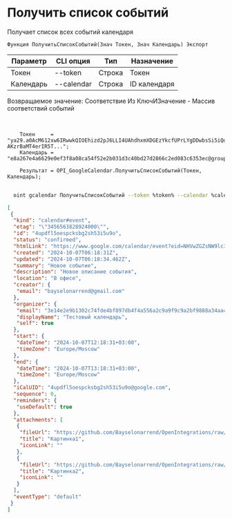 ﻿---
sidebar_position: 2
---

# Получить список событий
 Получает список всех событий календаря



`Функция ПолучитьСписокСобытий(Знач Токен, Знач Календарь) Экспорт`

  | Параметр | CLI опция | Тип | Назначение |
  |-|-|-|-|
  | Токен | --token | Строка | Токен |
  | Календарь | --calendar | Строка | ID календаря |

  
  Возвращаемое значение:   Соответствие Из КлючИЗначение - Массив соответствий событий

<br/>




```bsl title="Пример кода"
    Токен     = "ya29.a0AcM612xw6IRwwkQIOEhizd2pJ6LLI4UAhdhxmXDGEzYkcfUPrLYgDDwbsSi5iQdc78WPs_1_Qor5KipuV6mAIvr6z-AKzrBaMT4erIR5T...";
    Календарь = "e8a267e4a6629e0ef3f8a08ca54f52e2b031d3c40bd27d2866c2ed083c6353ec@group.calendar.google.com";

    Результат = OPI_GoogleCalendar.ПолучитьСписокСобытий(Токен, Календарь);
```



```sh title="Пример команды CLI"
    
  oint gcalendar ПолучитьСписокСобытий --token %token% --calendar %calendar%

```

```json title="Результат"
[
 {
  "kind": "calendar#event",
  "etag": "\"3456563828924000\"",
  "id": "4updfl5oespcksbg2sh53i5u9o",
  "status": "confirmed",
  "htmlLink": "https://www.google.com/calendar/event?eid=NHVwZGZsNW9lc3Bja3NiZzJzaDUzaTV1OW8gM2UxNGUyZTliMTMwMmM3NGZkZTRiZjg5N2RiNGY0YTU1NmEyYzlhOWY5YzlhMmJmOTg4OGEzNGFhNDFiYjFlOUBn",
  "created": "2024-10-07T06:18:31Z",
  "updated": "2024-10-07T06:18:34.462Z",
  "summary": "Новое событие",
  "description": "Новое описание события",
  "location": "В офисе",
  "creator": {
   "email": "bayselonarrend@gmail.com"
  },
  "organizer": {
   "email": "3e14e2e9b1302c74fde4bf897db4f4a556a2c9a9f9c9a2bf9888a34aa41bb1e9@group.calendar.google.com",
   "displayName": "Тестовый календарь",
   "self": true
  },
  "start": {
   "dateTime": "2024-10-07T12:18:31+03:00",
   "timeZone": "Europe/Moscow"
  },
  "end": {
   "dateTime": "2024-10-07T13:18:31+03:00",
   "timeZone": "Europe/Moscow"
  },
  "iCalUID": "4updfl5oespcksbg2sh53i5u9o@google.com",
  "sequence": 0,
  "reminders": {
   "useDefault": true
  },
  "attachments": [
   {
    "fileUrl": "https://github.com/Bayselonarrend/OpenIntegrations/raw/main/service/test_data/picture.jpg",
    "title": "Картинка1",
    "iconLink": ""
   },
   {
    "fileUrl": "https://github.com/Bayselonarrend/OpenIntegrations/raw/main/service/test_data/picture2.jpg",
    "title": "Картинка2",
    "iconLink": ""
   }
  ],
  "eventType": "default"
 }
]
```
